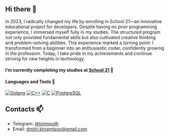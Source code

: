 ## Hi there 👋

In 2023, I radically changed my life by enrolling in School 21—an innovative educational project for developers. Despite having no prior programming experience, I immersed myself fully in my studies. The structured program not only provided fundamental skills but also cultivated creative thinking and problem-solving abilities. This experience marked a turning point: I transformed from a beginner into an enthusiastic coder, confidently growing in the profession. Today, I take pride in my achievements and continue striving for new heights in technology.

#### I’m currently completing my studies at [School 21](https://21-school.ru/) 🌱

#### Languages and Tools 🔭

[![Golang](https://img.shields.io/badge/Go-00ADD8?style=for-the-badge&logo=go&logoColor=white&border-radius=5)](https://golang.org/)
[![C++](https://img.shields.io/badge/C++-00599C?style=for-the-badge&logo=cplusplus&logoColor=white&border-radius=5)](https://isocpp.org/)
[![C](https://img.shields.io/badge/C-00599C?style=for-the-badge&logo=c&logoColor=white&border-radius=5)](https://www.gnu.org/software/gnu-c-manual/)
[![PostgreSQL](https://img.shields.io/badge/PostgreSQL-336791?style=for-the-badge&logo=postgresql&logoColor=white&border-radius=5)](https://www.postgresql.org/)

## Contacts 📫
* Telegram: [@lonmouth](https://t.me/lonmouth)
* Email: dmitri.khramtsov@gmail.com

<!--
**Dmitrii-Khramtsov/Dmitrii-Khramtsov** is a ✨ _special_ ✨ repository because its `README.md` (this file) appears on your GitHub profile.

Here are some ideas to get you started:

- 🔭 I’m currently working on ...
- 🌱 I’m currently learning ...
- 👯 I’m looking to collaborate on ...
- 🤔 I’m looking for help with ...
- 💬 Ask me about ...
- 📫 How to reach me: ...
- 😄 Pronouns: ...
- ⚡ Fun fact: ...
-->
